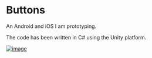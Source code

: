 # Buttons
An Android and iOS I am prototyping.

The code has been written in C# using the Unity platform.

[![image](https://firebasestorage.googleapis.com/v0/b/storeage-unit.appspot.com/o/hqdefault.jpg?alt=media&token=7266a9c8-df11-49f3-8a36-d22808b5af46)](https://youtu.be/LKbHjXwSH8w)
